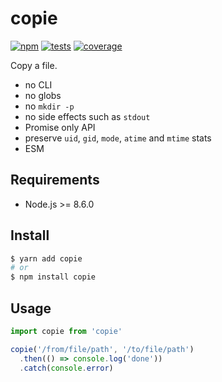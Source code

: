 # copie

[![npm](https://img.shields.io/npm/v/copie.svg?style=flat-square)](https://www.npmjs.com/package/copie) [![tests](https://img.shields.io/travis/deepsweet/copie/master.svg?label=tests&style=flat-square)](https://travis-ci.org/deepsweet/copie) [![coverage](https://img.shields.io/codecov/c/github/deepsweet/copie.svg?style=flat-square)](https://codecov.io/github/deepsweet/copie)

Copy a file.

* no CLI
* no globs
* no `mkdir -p`
* no side effects such as `stdout`
* Promise only API
* preserve `uid`, `gid`, `mode`, `atime` and `mtime` stats
* ESM

## Requirements

* Node.js >= 8.6.0

## Install

```sh
$ yarn add copie
# or
$ npm install copie
```

## Usage

```js
import copie from 'copie'

copie('/from/file/path', '/to/file/path')
  .then(() => console.log('done'))
  .catch(console.error)
```
